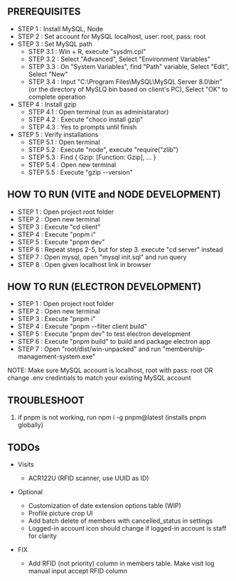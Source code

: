 ## PREREQUISITES
- STEP 1 : Install MySQL, Node
- STEP 2 : Set account for MySQL localhost, user: root, pass: root
- STEP 3 : Set MySQL path
  - STEP 3.1 : Win + R, execute "sysdm.cpl"
  - STEP 3.2 : Select "Advanced", Select "Environment Variables"
  - STEP 3.3 : On "System Variables", find "Path" variable, Select "Edit", Select "New"
  - STEP 3.4 : Input "C:\Program Files\MySQL\MySQL Server 8.0\bin" (or the directory of MySLQ bin based on client's PC), Select "OK" to complete operation
- STEP 4 : Install gzip
  - STEP 4.1 : Open terminal (run as administarator)
  - STEP 4.2 : Execute "choco install gzip"
  - STEP 4.3 : Yes to prompts until finish
- STEP 5 : Verify installations
  - STEP 5.1 : Open terminal
  - STEP 5.2 : Execute "node", execute "require("zlib")
  - STEP 5.3 : Find { Gzip: [Function: Gzip], … }
  - STEP 5.4 : Open new terminal
  - STEP 5.5 : Execute "gzip --version"

## HOW TO RUN (VITE and NODE DEVELOPMENT)
- STEP 1 : Open project root folder
- STEP 2 : Open new terminal
- STEP 3 : Execute "cd client"
- STEP 4 : Execute "pnpm i"
- STEP 5 : Execute "pnpm dev"
- STEP 6 : Repeat steps 2-5, but for step 3. execute "cd server" instead
- STEP 7 : Open mysql, open "mysql init.sql" and run query
- STEP 8 : Open given localhost link in browser

## HOW TO RUN (ELECTRON DEVELOPMENT)
- STEP 1 : Open project root folder
- STEP 2 : Open new terminal
- STEP 3 : Execute "pnpm i"
- STEP 4 : Execute "pnpm --filter client build"
- STEP 5 : Execute "pnpm dev" to test electron development
- STEP 6 : Execute "pnpm build" to build and package electron app
- STEP 7 : Open "root/dist/win-unpacked" and run "membership-management-system.exe"

NOTE: Make sure MySQL account is localhost, root with pass: root OR change .env credintials to match
your existing MySQL account

## TROUBLESHOOT
1. if pnpm is not working, run npm i -g pnpm@latest (installs pnpm globally)

## TODOs
- Visits
  - ACR122U (RFID scanner, use UUID as ID)

- Optional
  - Customization of date extension options table (WIP)
  - Profile picture crop UI
  - Add batch delete of members with cancelled_status in settings
  - Logged-in account icon should change if logged-in account is staff for clarity

- FIX
  - Add RFID (not priority) column in members table. Make visit log manual input accept RFID column